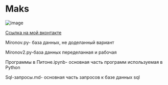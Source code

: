 # Maks
![image](https://user-images.githubusercontent.com/114468719/192454203-f25eed71-a912-4204-ba8f-6ccc8b2deb82.png)

[Ссылка на мой вконтакте](https://vk.com/id316641125)

Mironov.py- база данных, не доделанный вариант

Mironov2.py-база данных переделанная и рабочая

Программы в Питоне.ipynb- основная часть программ используемая в Python

Sql-запросы.md- основная часть запросов к базе данных sql
